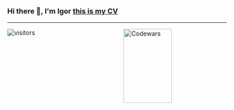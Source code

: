 ### Hi there 👋, I'm Igor <a href="https://defleppard333.github.io/">this is my CV</a>
__________________


<img height="170em" width="47%" align="right" alt="Codewars" src="https://github-readme-codewars-stats.herokuapp.com/api/?username=defleppard&card&colormode=dark_mode"/>





![visitors](https://visitor-badge.glitch.me/badge?page_id=defleppard33.defleppard333&left_color=green&right_color=red)


